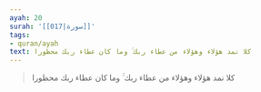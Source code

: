 ```yaml
---
ayah: 20
surah: '[[017|سورة]]'
tags:
- quran/ayah
text: كلا نمد هؤلاء وهؤلاء من عطاء ربك ۚ وما كان عطاء ربك محظورا
---
```

> كلا نمد هؤلاء وهؤلاء من عطاء ربك ۚ وما كان عطاء ربك محظورا
